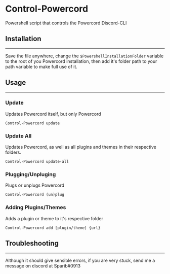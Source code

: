# Control-Powercord
Powershell script that controls the Powercord Discord-CLI

## Installation
---
Save the file anywhere, change the `$PowershellInstallationFolder` variable to the root of you Powercord installation, then add it's folder path to your path variable to make full use of it.

## Usage
---
### Update
Updates Powercord itself, but only Powercord
```
Control-Powercord update
```

### Update All
Updates Powercord, as well as all plugins and themes in their respective folders.
```
Control-Powercord update-all
```

### Plugging/Unpluging
Plugs or unplugs Powercord
```
Control-Powercord (un)plug
```

### Adding Plugins/Themes
Adds a plugin or theme to it's respective folder
```
Control-Powercord add [plugin/theme] {url}
```

## Troubleshooting
---
Although it should give sensible errors, if you are very stuck, send me a message on discord at Sparib#0913
